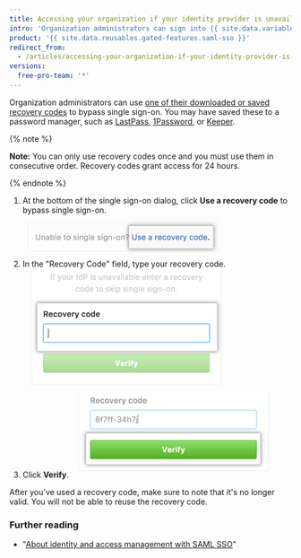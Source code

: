 ```yaml
---
title: Accessing your organization if your identity provider is unavailable
intro: 'Organization administrators can sign into {{ site.data.variables.product.product_name }} even if their identity provider is unavailable by bypassing single sign-on and using their recovery codes.'
product: '{{ site.data.reusables.gated-features.saml-sso }}'
redirect_from:
  - /articles/accessing-your-organization-if-your-identity-provider-is-unavailable
versions:
  free-pro-team: '*'
---
```


Organization administrators can use [one of their downloaded or saved recovery codes](/articles/downloading-your-organization-s-saml-single-sign-on-recovery-codes) to bypass single sign-on. You may have saved these to a password manager, such as [LastPass](https://lastpass.com/), [1Password](https://1password.com/), or [Keeper](https://keepersecurity.com/).

{% note %}

**Note:** You can only use recovery codes once and you must use them in consecutive order. Recovery codes grant access for 24 hours.

{% endnote %}

1. At the bottom of the single sign-on dialog, click **Use a recovery code** to bypass single sign-on.
![Link to enter your recovery code](/assets/images/help/saml/saml_use_recovery_code.png)
2. In the "Recovery Code" field, type your recovery code.
![Field to enter your recovery code](/assets/images/help/saml/saml_recovery_code_entry.png)
3. Click **Verify**.
![Button to verify your recovery code](/assets/images/help/saml/saml_verify_recovery_codes.png)

After you've used a recovery code, make sure to note that it's no longer valid. You will not be able to reuse the recovery code.

### Further reading

- "[About identity and access management with SAML SSO](/articles/about-identity-and-access-management-with-saml-single-sign-on)"
